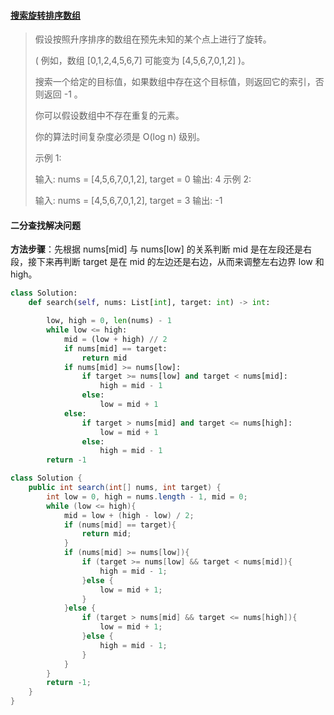 #### [ 搜索旋转排序数组](https://leetcode-cn.com/problems/search-in-rotated-sorted-array/)

> 假设按照升序排序的数组在预先未知的某个点上进行了旋转。
>
> ( 例如，数组 [0,1,2,4,5,6,7] 可能变为 [4,5,6,7,0,1,2] )。
>
> 搜索一个给定的目标值，如果数组中存在这个目标值，则返回它的索引，否则返回 -1 。
>
> 你可以假设数组中不存在重复的元素。
>
> 你的算法时间复杂度必须是 O(log n) 级别。
>
> 示例 1:
>
> 输入: nums = [4,5,6,7,0,1,2], target = 0
> 输出: 4
> 示例 2:
>
> 输入: nums = [4,5,6,7,0,1,2], target = 3
> 输出: -1

#### 二分查找解决问题

**方法步骤**：先根据 nums[mid] 与 nums[low] 的关系判断 mid 是在左段还是右段，接下来再判断 target 是在 mid 的左边还是右边，从而来调整左右边界 low 和 high。

```python
class Solution:
    def search(self, nums: List[int], target: int) -> int:

        low, high = 0, len(nums) - 1
        while low <= high:
            mid = (low + high) // 2
            if nums[mid] == target:
                return mid
            if nums[mid] >= nums[low]:
                if target >= nums[low] and target < nums[mid]:
                    high = mid - 1
                else:
                    low = mid + 1
            else:
                if target > nums[mid] and target <= nums[high]:
                    low = mid + 1
                else:
                    high = mid - 1
        return -1
```

```java
class Solution {
    public int search(int[] nums, int target) {
        int low = 0, high = nums.length - 1, mid = 0;
        while (low <= high){
            mid = low + (high - low) / 2;
            if (nums[mid] == target){
                return mid;
            }
            if (nums[mid] >= nums[low]){
                if (target >= nums[low] && target < nums[mid]){
                    high = mid - 1;
                }else {
                    low = mid + 1;
                }
            }else {
                if (target > nums[mid] && target <= nums[high]){
                    low = mid + 1;
                }else {
                    high = mid - 1;
                }
            }
        }
        return -1;
    }
}
```

